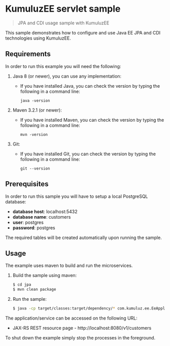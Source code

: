 # KumuluzEE servlet sample

> JPA and CDI usage sample with KumuluzEE

This sample demonstrates how to configure and use Java EE JPA and CDI technologies using KumuluzEE.

## Requirements

In order to run this example you will need the following:

1. Java 8 (or newer), you can use any implementation:
    * If you have installed Java, you can check the version by typing the following in a command line:
        
        ```
        java -version
        ```

2. Maven 3.2.1 (or newer):
    * If you have installed Maven, you can check the version by typing the following in a command line:
        
        ```
        mvn -version
        ```
3. Git:
    * If you have installed Git, you can check the version by typing the following in a command line:
    
        ```
        git --version
        ```
    

## Prerequisites

In order to run this sample you will have to setup a local PostgreSQL database:
- __database host__: localhost:5432
- __database name__: customers
- __user__: postgres
- __password__: postgres

The required tables will be created automatically upon running the sample.

## Usage

The example uses maven to build and run the microservices.

1. Build the sample using maven:

    ```bash
    $ cd jpa
    $ mvn clean package
    ```

2. Run the sample:

    ```bash
    $ java -cp target/classes:target/dependency/* com.kumuluz.ee.EeApplication
    ```
    
The application/service can be accessed on the following URL:
* JAX-RS REST resource page - http://localhost:8080/v1/customers

To shut down the example simply stop the processes in the foreground.